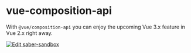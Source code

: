 # vue-composition-api

With `@vue/composition-api` you can enjoy the upcoming Vue 3.x feature in Vue 2.x right away.

[![Edit saber-sandbox](https://codesandbox.io/static/img/play-codesandbox.svg)](https://codesandbox.io/s/github/saberland/saber/tree/master/examples/vue-composition-api)

